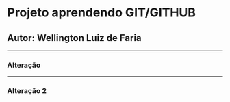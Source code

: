 # Projeto aprendendo GIT/GITHUB

## Autor: Wellington Luiz de Faria

---

### Alteração

---

### Alteração 2